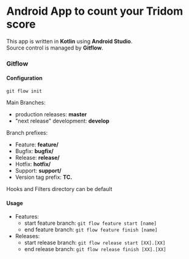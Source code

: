 # Android App to count your Tridom score

This app is written in **Kotlin** using **Android Studio**.\
Source control is managed by **Gitflow**.

### Gitflow

#### Configuration

`git flow init`

Main Branches:

- production releases: **master**
- "next release" development: **develop**

Branch prefixes:

- Feature: **feature/**
- Bugfix: **bugfix/**
- Release: **release/**
- Hotfix: **hotfix/**
- Support: **support/**
- Version tag prefix: **TC.**

Hooks and Filters directory can be default

#### Usage

- Features:
  - start feature branch: `git flow feature start [name]`
  - end feature branch: `git flow feature finish [name]`
- Releases:
  - start release branch: `git flow release start [XX].[XX]`
  - end release branch: `git flow release finish [XX].[XX]`
